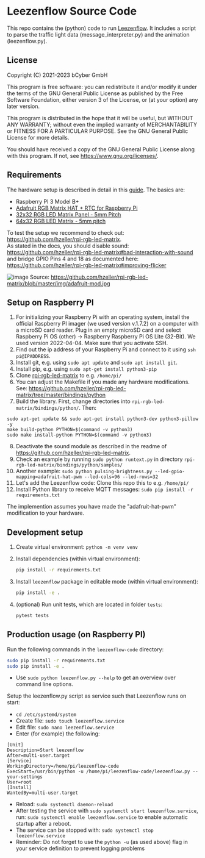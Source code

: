 # Leezenflow Source Code

This repo contains the (python) code to run [Leezenflow](https://github.com/bCyberGmbH/leezenflow-doku). It includes a script to parse the traffic light data (message_interpreter.py) and the animation (leezenflow.py).

## License

Copyright (C) 2021-2023 bCyber GmbH

This program is free software: you can redistribute it and/or modify
it under the terms of the GNU General Public License as published
by the Free Software Foundation, either version 3 of the License, or
(at your option) any later version.

This program is distributed in the hope that it will be useful,
but WITHOUT ANY WARRANTY; without even the implied warranty of
MERCHANTABILITY or FITNESS FOR A PARTICULAR PURPOSE.  See the
GNU General Public License for more details.

You should have received a copy of the GNU General Public License
along with this program. If not, see <https://www.gnu.org/licenses/>.

## Requirements

The hardware setup is described in detail in this [guide](https://github.com/bCyberGmbH/leezenflow-doku/blob/main/case.md).
The basics are:
- Raspberry PI 3 Model B+
- [Adafruit RGB Matrix HAT + RTC for Raspberry Pi](https://www.adafruit.com/product/2345)
- [32x32 RGB LED Matrix Panel - 5mm Pitch](https://www.adafruit.com/product/2026)
- [64x32 RGB LED Matrix - 5mm pitch](https://www.adafruit.com/product/2277)

To test the setup we recommend to check out: https://github.com/hzeller/rpi-rgb-led-matrix. \
As stated in the docs, you should disable sound: https://github.com/hzeller/rpi-rgb-led-matrix#bad-interaction-with-sound
and bridge GPIO Pins 4 and 18 as documented here: https://github.com/hzeller/rpi-rgb-led-matrix#improving-flicker

![image](https://user-images.githubusercontent.com/66736282/131323333-051d12f2-3675-4559-b143-b1451a63ec5d.png)
Source: https://github.com/hzeller/rpi-rgb-led-matrix/blob/master/img/adafruit-mod.jpg

## Setup on Raspberry PI

1. For initializing your Raspberry Pi with an operating system, install the official Raspberry PI imager (we used version v.1.7.2) on a computer with a microSD card reader. Plug in an empty microSD card and select Raspberry Pi OS (other) -> Raspberry Raspberry Pi OS Lite (32-Bit). We used version 2022-04-04. Make sure that you activate SSH.
2. Find out the ip address of your Raspberry Pi and connect to it using `ssh pi@IPADDRESS`.
3. Install git, e.g. using `sudo apt update` and `sudo apt install git`.
4. Install pip, e.g. using `sudo apt-get install python3-pip`
5. Clone [rpi-rgb-led-matrix](https://github.com/hzeller/rpi-rgb-led-matrix) to e.g. `/home/pi/`
6. You can adjust the Makefile if you made any hardware modifications. See: https://github.com/hzeller/rpi-rgb-led-matrix/tree/master/bindings/python 
7. Build the library. First, change directories into `rpi-rgb-led-matrix/bindings/python/`. Then:
```
sudo apt-get update && sudo apt-get install python3-dev python3-pillow -y
make build-python PYTHON=$(command -v python3)
sudo make install-python PYTHON=$(command -v python3)
```
8. Deactivate the sound module as described in the readme of https://github.com/hzeller/rpi-rgb-led-matrix.
9. Check an example by running `sudo python runtext.py` in directory `rpi-rgb-led-matrix/bindings/python/samples/`
10. Another example: `sudo python pulsing-brightness.py --led-gpio-mapping=adafruit-hat-pwm --led-cols=96 --led-rows=32`
11. Let's add the Leezenflow code: Clone this repo this to e.g. `/home/pi/`
12. Install Python library to receive MQTT messages: `sudo pip install -r requirements.txt`

The implemention assumes you have made the "adafruit-hat-pwm" modification to your hardware.

## Development setup

1. Create virtual environment: `python -m venv venv`
2. Install dependencies (within virtual environment):

    ```bash
    pip install -r requirements.txt
    ```

3. Install `leezenflow` package in editable mode (within virtual environment): 

    ```bash
    pip install -e .
    ```
4. (optional) Run unit tests, which are located in folder `tests`:

    ```bash
    pytest tests
    ```

## Production usage (on Raspberry PI)

Run the following commands in the `leezenflow-code` directory:

```bash
sudo pip install -r requirements.txt
sudo pip install -e .
```

- Use `sudo python leezenflow.py --help` to get an overview over command line options.

Setup the leezenflow.py script as service such that Leezenflow runs on start:
- `cd /etc/systemd/system`
- Create file: `sudo touch leezenflow.service`
- Edit file: `sudo nano leezenflow.service`
- Enter (for example) the following:
```
[Unit]
Description=Start leezenflow
After=multi-user.target
[Service]
WorkingDirectory=/home/pi/leezenflow-code
ExecStart=/usr/bin/python -u /home/pi/leezenflow-code/leezenflow.py --your-settings
User=root
[Install]
WantedBy=multi-user.target
```

- Reload: `sudo systemctl daemon-reload`
- After testing the service with `sudo systemctl start leezenflow.service`, run: `sudo systemctl enable leezenflow.service` to enable automatic startup after a reboot.
- The service can be stopped with: `sudo systemctl stop leezenflow.service`
- Reminder: Do not forget to use the `python -u` (as used above) flag in your service definition to prevent logging problems
